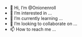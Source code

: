 - 👋 Hi, I’m @Onionenroll
- 👀 I’m interested in ...
- 🌱 I’m currently learning ...
- 💞️ I’m looking to collaborate on ...
- 📫 How to reach me ...

<!---
Onionenroll/Onionenroll is a ✨ special ✨ repository because its `README.md` (this file) appears on your GitHub profile.
You can click the Preview link to take a look at your changes.
--->
